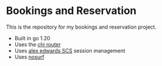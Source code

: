 # Bookings and Reservation

This is the repository for my bookings and reservation project.

- Built in go 1.20
- Uses the [chi router](github.com/go-chi/chi)
- Uses [alex edwards SCS](github.com/alexedwards/scs/v2) session management 
- Uses [nosurf](github.com/justinas/nosurf) 
